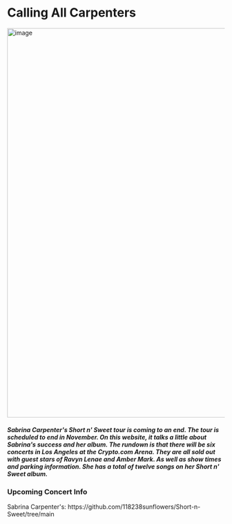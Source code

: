 # Calling All Carpenters

<img width="1600" height="901" alt="image" src="https://github.com/user-attachments/assets/7e14860c-188c-48e2-b1b3-1b43fde8cdd8" />


<h5> Sabrina Carpenter's Short n' Sweet tour is coming to an end. The tour is scheduled to end in November. On this website, it talks a little about Sabrina's success and her album. The rundown is that there will be six concerts in Los Angeles at the Crypto.com Arena. They are all sold out with guest stars of Ravyn Lenae and Amber Mark. As well as show times and parking information. She has a total of twelve songs on her Short n' Sweet album. </h5>

<h3> Upcoming Concert Info </h4>
<p> Sabrina Carpenter's: https://github.com/118238sunflowers/Short-n-Sweet/tree/main </p>

